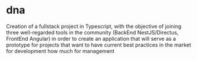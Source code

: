 # dna
Creation of a fullstack project in Typescript, with the objective of joining three well-regarded tools in the community (BackEnd NestJS/Directus, FrontEnd Angular) in order to create an application that will serve as a prototype for projects that want to have current best practices in the market for development how much for management
